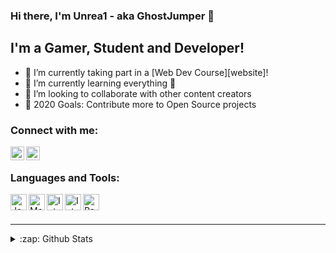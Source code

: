 ### Hi there, I'm Unrea1 - aka GhostJumper 👋

## I'm a Gamer, Student and Developer!

-   🔭 I’m currently taking part in a [Web Dev Course][website]!
-   🌱 I’m currently learning everything 🤣
-   👯 I’m looking to collaborate with other content creators
-   🥅 2020 Goals: Contribute more to Open Source projects

### Connect with me:

[<img align="left" alt="Unrea1 | Steam" width="22px" src="https://cdn.jsdelivr.net/npm/simple-icons@3.4.1/icons/steam.svg" />][steam]
[<img align="left" alt="Unrea1 | Steam" width="22px" src="https://cdn.jsdelivr.net/npm/simple-icons@3.4.1/icons/discord.svg" />][discord]

<br />

### Languages and Tools:

[<img align="left" alt="Java" width="26px" src="https://cdn.jsdelivr.net/npm/simple-icons@3.4.1/icons/java.svg" />][java]
[<img align="left" alt="Maven" width="26px" src="https://cdn.jsdelivr.net/npm/simple-icons@3.4.1/icons/apachemaven.svg" />][maven]
[<img align="left" alt="IntelliJ" width="26px" src="https://cdn.jsdelivr.net/npm/simple-icons@3.4.1/icons/intellijidea.svg" />][intellij]
[<img align="left" alt="IntelliJ" width="26px" src="https://cdn.jsdelivr.net/npm/simple-icons@3.4.1/icons/pycharm.svg" />][pycharm]
[<img align="left" alt="Paython" width="26px" src="https://cdn.jsdelivr.net/npm/simple-icons@3.4.1/icons/python.svg" />][python]

<br />
<br />

* * *

<details>
  <summary>:zap: Github Stats</summary>

  <img align="left" alt="Unrea1's Github Stats" src="https://github-readme-stats.codestackr.vercel.app/api?username=GhostJumper&show_icons=true&hide_border=true" />

</details>

[steam]: https://steamcommunity.com/id/Unr3a1/
[discord]: https://steamcommunity.com/id/Unr3a1/
[java]: https://www.java.com/
[maven]: https://maven.apache.org/
[intellij]: https://www.jetbrains.com/idea/
[pycharm]: https://www.jetbrains.com/pycharm/
[python]: https://www.python.org/
